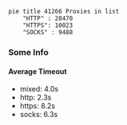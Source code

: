
```mermaid
pie title 41266 Proxies in list
    "HTTP" : 28470
    "HTTPS": 10023
    "SOCKS" : 9488
```

### Some Info
#### Average Timeout

- mixed: 4.0s
- http: 2.3s
- https: 8.2s
- socks: 6.3s
